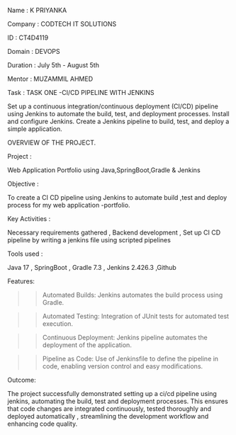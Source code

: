Name : K PRIYANKA

Company : CODTECH IT SOLUTIONS

ID : CT4D4119

Domain : DEVOPS

Duration : July 5th - August 5th

Mentor : MUZAMMIL AHMED

Task : TASK ONE -CI/CD PIPELINE WITH JENKINS

Set up a continuous integration/continuous deployment (CI/CD) pipeline using Jenkins to automate the build, test, and deployment processes. Install and configure Jenkins. Create a Jenkins pipeline to build, test, and deploy a simple application.

OVERVIEW OF THE PROJECT.

Project : 

Web Application Portfolio using Java,SpringBoot,Gradle & Jenkins

Objective :

To create a CI CD pipeline using Jenkins to automate build ,test and deploy process for my web application -portfolio.

Key Activities :

Necessary requirements gathered , Backend development , Set up CI CD pipeline by writing a jenkins file using scripted pipelines

Tools used :

Java 17 , SpringBoot , Gradle 7.3 , Jenkins 2.426.3  ,Github

Features:

>>Automated Builds: Jenkins automates the build process using Gradle.

>>Automated Testing: Integration of JUnit tests for automated test execution.

>>Continuous Deployment: Jenkins pipeline automates the deployment of the application.

>>Pipeline as Code: Use of Jenkinsfile to define the pipeline in code, enabling version control and easy modifications.

Outcome:

The project successfully demonstrated setting up a ci/cd pipeline using jenkins, automating the build, test and deployment processes. This ensures that code changes are integrated continuously, tested thoroughly and deployed automatically , streamlining the development workflow and enhancing code quality.

